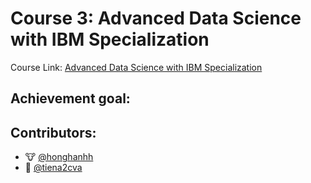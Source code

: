 # Course 3: Advanced Data Science with IBM Specialization

Course Link: [Advanced Data Science with IBM Specialization](https://www.coursera.org/learn/ai)

## Achievement goal:

## Contributors:

- 🐮 [@honghanhh](https://github.com/honghanhh)
- 🐔 [@tiena2cva](https://github.com/tiena2cva)
